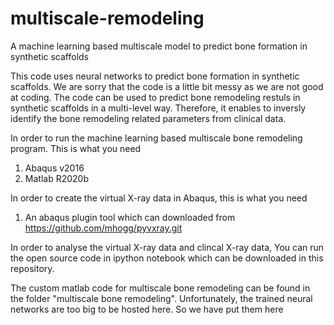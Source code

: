 # multiscale-remodeling
A machine learning based multiscale model to predict bone formation in synthetic scaffolds

This code uses neural networks to predict bone formation in synthetic scaffolds. We are sorry that the code is a little bit messy as we are not good at coding. The code can be used to predict bone remodeling restuls in synthetic scaffolds in a multi-level way. Therefore, it enables to inversly identify the bone remodeling related parameters from clinical data. 

In order to run the machine learning based multiscale bone remodeling program. This is what you need
1. Abaqus v2016
2. Matlab R2020b

In order to create the virtual X-ray data in Abaqus, this is what you need
1. An abaqus plugin tool which can downloaded from https://github.com/mhogg/pyvxray.git

In order to analyse the virtual X-ray data and clincal X-ray data, You can run the open source code in ipython notebook which can be downloaded in this repository.

The custom matlab code for multiscale bone remodeling can be found in the folder "multiscale bone remodeling". Unfortunately, the trained neural networks are too big to be hosted here. So we have put them here  

